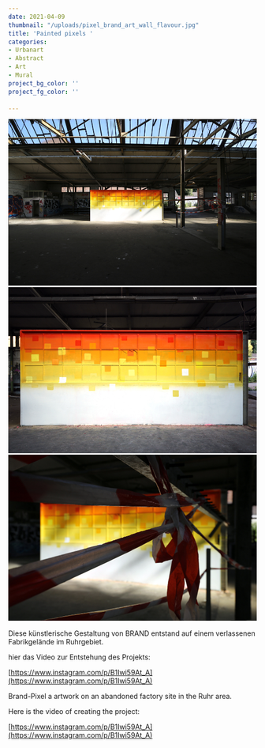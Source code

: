 ```yaml
---
date: 2021-04-09
thumbnail: "/uploads/pixel_brand_art_wall_flavour.jpg"
title: 'Painted pixels '
categories:
- Urbanart
- Abstract
- Art
- Mural
project_bg_color: ''
project_fg_color: ''

---
```

![](/uploads/pixel_brand_art_wall_totale.jpg)![](/uploads/pixel_brand_art_wall.jpg)![](/uploads/pixel_wall_flavour.jpg)

Diese künstlerische Gestaltung von BRAND entstand auf einem verlassenen Fabrikgelände im Ruhrgebiet.

hier das Video zur Entstehung des Projekts:

[https://www.instagram.com/p/B1Iwi59At_A](https://www.instagram.com/p/B1Iwi59At_A)

Brand-Pixel a artwork on an abandoned factory site in the Ruhr area.

Here is the video of creating the project:

[https://www.instagram.com/p/B1Iwi59At_A](https://www.instagram.com/p/B1Iwi59At_A)